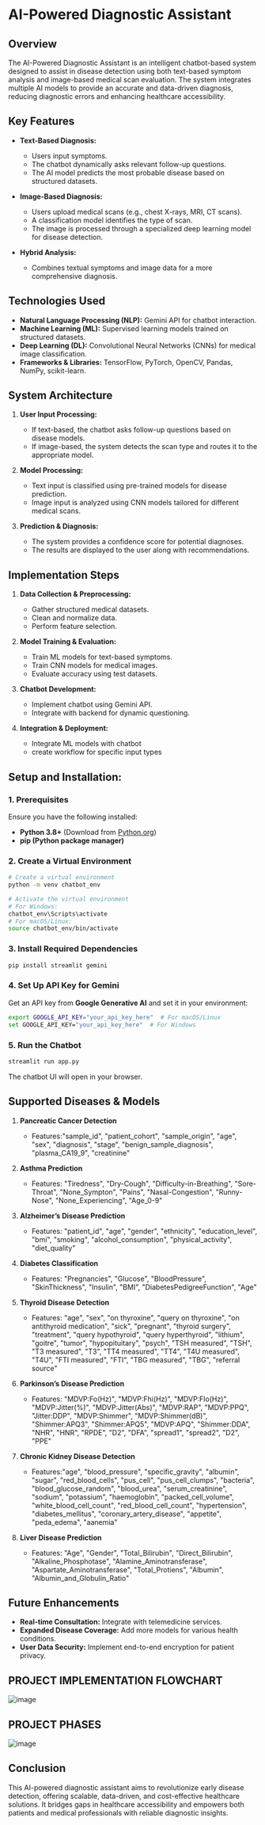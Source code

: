 # AI-Powered Diagnostic Assistant

## Overview
The AI-Powered Diagnostic Assistant is an intelligent chatbot-based system designed to assist in disease detection using both text-based symptom analysis and image-based medical scan evaluation. The system integrates multiple AI models to provide an accurate and data-driven diagnosis, reducing diagnostic errors and enhancing healthcare accessibility.

## Key Features
- **Text-Based Diagnosis:**
  - Users input symptoms.
  - The chatbot dynamically asks relevant follow-up questions.
  - The AI model predicts the most probable disease based on structured datasets.

- **Image-Based Diagnosis:**
  - Users upload medical scans (e.g., chest X-rays, MRI, CT scans).
  - A classification model identifies the type of scan.
  - The image is processed through a specialized deep learning model for disease detection.

- **Hybrid Analysis:**
  - Combines textual symptoms and image data for a more comprehensive diagnosis.

## Technologies Used
- **Natural Language Processing (NLP):** Gemini API for chatbot interaction.
- **Machine Learning (ML):** Supervised learning models trained on structured datasets.
- **Deep Learning (DL):** Convolutional Neural Networks (CNNs) for medical image classification.
- **Frameworks & Libraries:** TensorFlow, PyTorch, OpenCV, Pandas, NumPy, scikit-learn.

## System Architecture
1. **User Input Processing:**
   - If text-based, the chatbot asks follow-up questions based on disease models.
   - If image-based, the system detects the scan type and routes it to the appropriate model.

2. **Model Processing:**
   - Text input is classified using pre-trained models for disease prediction.
   - Image input is analyzed using CNN models tailored for different medical scans.

3. **Prediction & Diagnosis:**
   - The system provides a confidence score for potential diagnoses.
   - The results are displayed to the user along with recommendations.
  
  ## Implementation Steps
1. **Data Collection & Preprocessing:**
   - Gather structured medical datasets.
   - Clean and normalize data.
   - Perform feature selection.

2. **Model Training & Evaluation:**
   - Train ML models for text-based symptoms.
   - Train CNN models for medical images.
   - Evaluate accuracy using test datasets.

3. **Chatbot Development:**
   - Implement chatbot using Gemini API.
   - Integrate with backend for dynamic questioning.

4. **Integration & Deployment:**
   - Integrate ML models with chatbot
   - create workflow for specific input types
  
## Setup and Installation:
### 1. Prerequisites
Ensure you have the following installed:
- **Python 3.8+** (Download from [Python.org](https://www.python.org/downloads/))
- **pip (Python package manager)**

### 2. Create a Virtual Environment
```bash
# Create a virtual environment
python -m venv chatbot_env  

# Activate the virtual environment
# For Windows:
chatbot_env\Scripts\activate  
# For macOS/Linux:
source chatbot_env/bin/activate  
```

### 3. Install Required Dependencies
```bash
pip install streamlit gemini
```

### 4. Set Up API Key for Gemini
Get an API key from **Google Generative AI** and set it in your environment:
```bash
export GOOGLE_API_KEY="your_api_key_here"  # For macOS/Linux
set GOOGLE_API_KEY="your_api_key_here"  # For Windows
```

### 5. Run the Chatbot
```bash
streamlit run app.py
```
The chatbot UI will open in your browser.


## Supported Diseases & Models
1. **Pancreatic Cancer Detection**
   - Features:"sample_id",
        "patient_cohort",
        "sample_origin",
        "age",
        "sex",
        "diagnosis",
        "stage",
        "benign_sample_diagnosis",
        "plasma_CA19_9",
        "creatinine"


2. **Asthma Prediction**
   - Features: "Tiredness",
        "Dry-Cough",
        "Difficulty-in-Breathing",
        "Sore-Throat",
        "None_Sympton",
        "Pains",
        "Nasal-Congestion",
        "Runny-Nose",
        "None_Experiencing",
        "Age_0-9"


3. **Alzheimer’s Disease Prediction**
   - Features: "patient_id",
        "age",
        "gender",
        "ethnicity",
        "education_level",
        "bmi",
        "smoking",
        "alcohol_consumption",
        "physical_activity",
        "diet_quality"

4. **Diabetes Classification**
   - Features: "Pregnancies",
        "Glucose",
        "BloodPressure",
        "SkinThickness",
        "Insulin",
        "BMI",
        "DiabetesPedigreeFunction",
        "Age"

5. **Thyroid Disease Detection**
   - Features:  "age",
        "sex",
        "on thyroxine",
        "query on thyroxine",
        "on antithyroid medication",
        "sick",
        "pregnant",
        "thyroid surgery",
        "treatment",
        "query hypothyroid",
        "query hyperthyroid",
        "lithium",
        "goitre",
        "tumor",
        "hypopituitary",
        "psych",
        "TSH measured",
        "TSH",
        "T3 measured",
        "T3",
        "TT4 measured",
        "TT4",
        "T4U measured",
        "T4U",
        "FTI measured",
        "FTI",
        "TBG measured",
        "TBG",
        "referral source"


6. **Parkinson’s Disease Prediction**
   - Features: "MDVP:Fo(Hz)",
        "MDVP:Fhi(Hz)",
        "MDVP:Flo(Hz)",
        "MDVP:Jitter(%)",
        "MDVP:Jitter(Abs)",
        "MDVP:RAP",
        "MDVP:PPQ",
        "Jitter:DDP",
        "MDVP:Shimmer",
        "MDVP:Shimmer(dB)",
        "Shimmer:APQ3",
        "Shimmer:APQ5",
        "MDVP:APQ",
        "Shimmer:DDA",
        "NHR",
        "HNR",
        "RPDE",
        "D2",
        "DFA",
        "spread1",
        "spread2",
        "D2",
        "PPE"


7. **Chronic Kidney Disease Detection**
   - Features:"age",
        "blood_pressure",
        "specific_gravity",
        "albumin",
        "sugar",
        "red_blood_cells",
        "pus_cell",
        "pus_cell_clumps",
        "bacteria",
        "blood_glucose_random",
        "blood_urea",
        "serum_creatinine",
        "sodium",
        "potassium",
        "haemoglobin",
        "packed_cell_volume",
        "white_blood_cell_count",
        "red_blood_cell_count",
        "hypertension",
        "diabetes_mellitus",
        "coronary_artery_disease",
        "appetite",
        "peda_edema",
        "aanemia"


8. **Liver Disease Prediction**
   - Features:  "Age",
        "Gender",
        "Total_Bilirubin",
        "Direct_Bilirubin",
        "Alkaline_Phosphotase",
        "Alamine_Aminotransferase",
        "Aspartate_Aminotransferase",
        "Total_Protiens",
        "Albumin",
        "Albumin_and_Globulin_Ratio"





## Future Enhancements
- **Real-time Consultation:** Integrate with telemedicine services.
- **Expanded Disease Coverage:** Add more models for various health conditions.
- **User Data Security:** Implement end-to-end encryption for patient privacy.

## PROJECT IMPLEMENTATION FLOWCHART
  ![image](https://github.com/user-attachments/assets/da816fdc-96c3-4746-8983-3ee1f5f4183c)


## PROJECT PHASES 
![image](https://github.com/user-attachments/assets/2e8a3340-c38a-4600-9862-8464f5655f17)



## Conclusion
This AI-powered diagnostic assistant aims to revolutionize early disease detection, offering scalable, data-driven, and cost-effective healthcare solutions. It bridges gaps in healthcare accessibility and empowers both patients and medical professionals with reliable diagnostic insights.
